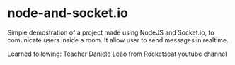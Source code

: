 # node-and-socket.io
Simple demostration of a project made using NodeJS and Socket.io, to comunicate users inside a room. It allow user to send messages in realtime.

Learned following: Teacher Daniele Leão from Rocketseat youtube channel
